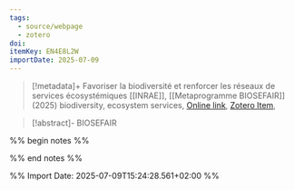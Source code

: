```yaml
---
tags:
  - source/webpage
  - zotero
doi: 
itemKey: EN4E8L2W
importDate: 2025-07-09
---
```

>[!metadata]+
> Favoriser la biodiversité et renforcer les réseaux de services écosystémiques
> [[INRAE]], 
> [[Metaprogramme BIOSEFAIR]] (2025)
> biodiversity, ecosystem services, 
> [Online link](https://biosefair.hub.inrae.fr/), [Zotero Item](zotero://select/library/items/EN4E8L2W),

>[!abstract]-
>BIOSEFAIR

%% begin notes %%

%% end notes %%

%% Import Date: 2025-07-09T15:24:28.561+02:00 %%
